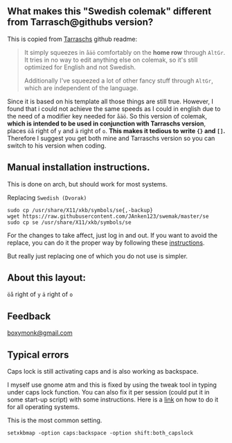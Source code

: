 ## What makes this "Swedish colemak" different from Tarrasch@githubs version?

This is copied from [Tarraschs](https://gist.github.com/Tarrasch/1293692#what-makes-this-swedish-colemak) github readme:

>It simply squeezes in `åäö` comfortably on the **home row** through `AltGr`.
>It tries in no way to edit anything else on colemak, so it's still
>optimized for English and not Swedish.
>
>Additionally I've squeezed a lot of other fancy stuff through `AltGr`,
>which are independent of the language.

Since it is based on his template all those things are still true. However,
I found that i could not achieve the same speeds as I could in english due
to the need of a modifier key needed for `åäö`. So this version of 
colemak, **which is intended to be used in conjunction with Tarraschs version**, 
places `öå` right of `y` and `ä` right of `o`. **This makes it tedious to write
`{}` and `[]`.** Therefore I suggest you get both mine and Tarraschs version so
you can switch to his version when coding.

## Manual installation instructions.

This is done on arch, but should work for most systems.

Replacing `Swedish (Dvorak)`

    sudo cp /usr/share/X11/xkb/symbols/se{,-backup}
    wget https://raw.githubusercontent.com/JAnken123/swemak/master/se
    sudo cp se /usr/share/X11/xkb/symbols/se

For the changes to take affect, just log in and out. If you want to avoid the replace,
you can do it the proper way by following these [instructions](https://ubuntuforums.org/showthread.php?t=188761).

But really just replacing one of which you do not use is simpler.

## About this layout:
  `öå` right of `y` 
  `ä` right of `o`


## Feedback

boxymonk@gmail.com

## Typical errors

Caps lock is still activating caps and is also working as backspace.

I myself use gnome atm and this is fixed by using the tweak tool in 
typing under caps lock function. You can also fix it per session 
(could put it in some start-up script) with some instructions. Here is a [link](https://www.howtogeek.com/194705/how-to-disable-or-reassign-the-caps-lock-key-on-any-operating-system/)
on how to do it for all operating systems.

This is the most common setting.

    setxkbmap -option caps:backspace -option shift:both_capslock
